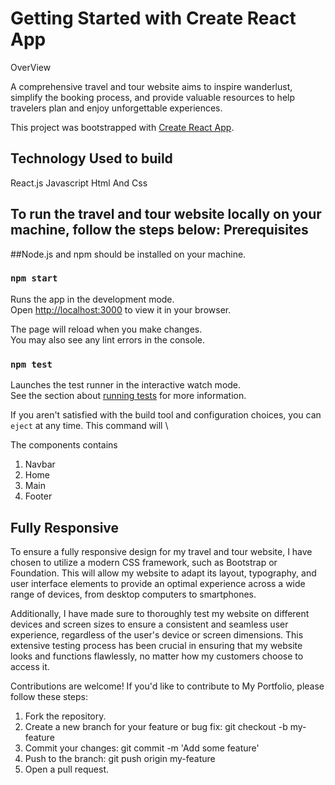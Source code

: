 # Getting Started with Create React App



OverView 

A comprehensive travel and tour website aims to inspire wanderlust, simplify the booking process, and provide valuable resources to help travelers plan and enjoy unforgettable experiences.

This project was bootstrapped with [Create React App](https://github.com/facebook/create-react-app).

## Technology Used to build 
 React.js
 Javascript
 Html And Css


 ## To run the travel and tour website locally on your machine, follow the steps below: Prerequisites


##Node.js and npm should be installed on your machine.
### `npm start`

Runs the app in the development mode.\
Open [http://localhost:3000](http://localhost:3000) to view it in your browser.

The page will reload when you make changes.\
You may also see any lint errors in the console.

### `npm test`

Launches the test runner in the interactive watch mode.\
See the section about [running tests](https://facebook.github.io/create-react-app/docs/running-tests) for more information.


If you aren't satisfied with the build tool and configuration choices, you can `eject` at any time. This command will \

The components contains 
1. Navbar
2. Home
3. Main
4. Footer

## Fully Responsive 
To ensure a fully responsive design for my travel and tour website, I have chosen to utilize a modern CSS framework, such as Bootstrap or Foundation. This will allow my website to adapt its layout, typography, and user interface elements to provide an optimal experience across a wide range of devices, from desktop computers to smartphones.

Additionally, I have made sure to thoroughly test my website on different devices and screen sizes to ensure a consistent and seamless user experience, regardless of the user's device or screen dimensions. This extensive testing process has been crucial in ensuring that my website looks and functions flawlessly, no matter how my customers choose to access it.

Contributions are welcome! If you'd like to contribute to My Portfolio, please follow these steps:

1. Fork the repository.
2. Create a new branch for your feature or bug fix: git checkout -b my-feature
3. Commit your changes: git commit -m 'Add some feature'
4. Push to the branch: git push origin my-feature
5. Open a pull request.


